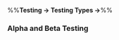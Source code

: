 <link rel="stylesheet" href="{{baseUrl}}/css/textbook.css">

<div class="website-content">

%%**Testing → Testing Types →**%%

### Alpha and Beta Testing

<div id="main">

<include src="./what/embed.md" />

</div>
</div>
